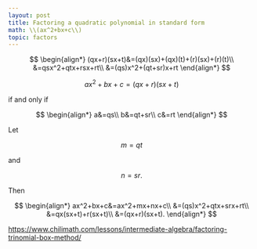 ```yaml
---
layout: post
title: Factoring a quadratic polynomial in standard form
math: \\(ax^2+bx+c\\)
topic: factors
---
```


$$
\begin{align*}
(qx+r)(sx+t)&=(qx)(sx)+(qx)(t)+(r)(sx)+(r)(t)\\
&=qsx^2+qtx+rsx+rt\\
&=(qs)x^2+(qt+sr)x+rt
\end{align*}
$$

$$ax^2+bx+c=(qx+r)(sx+t)$$

if and only if

$$
\begin{align*}
a&=qs\\
b&=qt+sr\\
c&=rt
\end{align*}
$$

Let 

$$
m = qt
$$

and

$$
n = sr.
$$

Then

$$
\begin{align*}
ax^2+bx+c&=ax^2+mx+nx+c\\
&=(qs)x^2+qtx+srx+rt\\
&=qx(sx+t)+r(sx+t)\\
&=(qx+r)(sx+t).
\end{align*}
$$



<https://www.chilimath.com/lessons/intermediate-algebra/factoring-trinomial-box-method/>




